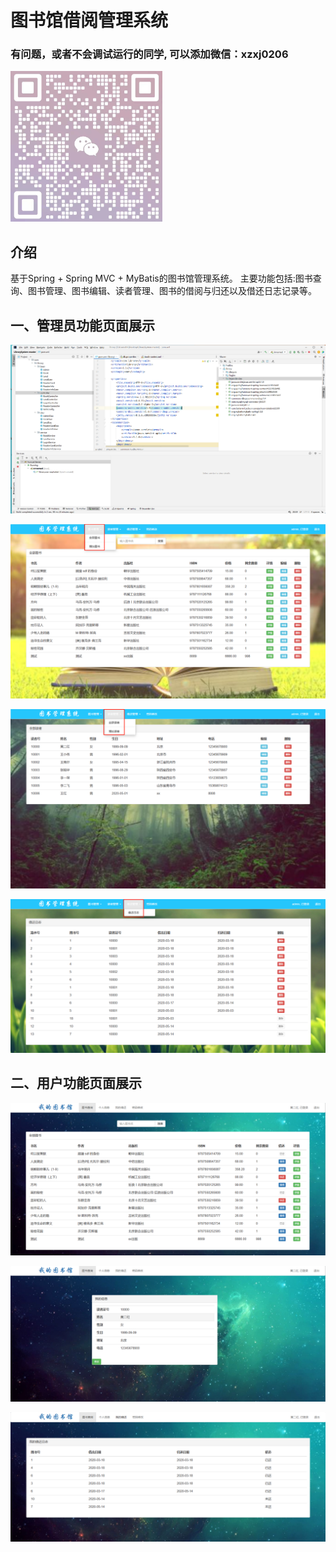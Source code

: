 # 图书馆借阅管理系统

### 有问题，或者不会调试运行的同学, 可以添加微信：xzxj0206

![img.png](imgs/img.png)

## 介绍

基于Spring + Spring MVC + MyBatis的图书馆管理系统。
主要功能包括:图书查询、图书管理、图书编辑、读者管理、图书的借阅与归还以及借还日志记录等。

## 一、管理员功能页面展示


![img_1.png](imgs/img_1.png)

![img_2.png](imgs/img_2.png)

![img_3.png](imgs/img_3.png)

![img_4.png](imgs/img_4.png)

## 二、用户功能页面展示

![img_5.png](imgs/img_5.png)

![img_6.png](imgs/img_6.png)

![img_7.png](imgs/img_7.png)
